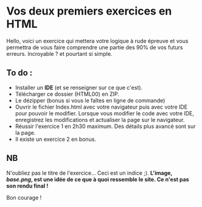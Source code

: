 # Vos deux premiers exercices en HTML

Hello, voici un exercice qui mettera votre logique à rude épreuve et vous permettra de vous faire comprendre une partie des 90% de vos futurs erreurs. Incroyable ? et pourtant si simple.

## To do : 

* Installer un **IDE** (et se renseigner sur ce que c'est).
* Télécharger ce dossier (HTML00) en ZIP.
* Le dézipper (bonus si vous le faîtes en ligne de commande)
* Ouvrir le fichier Index.html avec votre navigateur puis avec votre IDE pour pouvoir le modifier. Lorsque vous modifier le code avec votre IDE, enregistrez les modifications et actualiser la page sur le navigateur.
* Réussir l'exercice 1 en 2h30 maximum. Des détails plus avancé sont sur la page.
* Il existe un exercice 2 en bonus.

## NB 

N'oubliez pas le titre de l'exercice... Ceci est un indice ;). **L'image, _base.png_, est une idée de ce que à quoi ressemble le site. Ce n'est pas son rendu final !**

Bon courage !